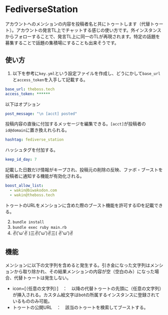 # FediverseStation
アカウントへのメンションの内容を投稿者名と共にトゥートします（代替トゥート）。アカウントの発言TL上でチャットする感じの使い方です。外インスタンスからフォローすることで、発言TL上に同一のTLが再現されます。特定の話題を募集することで話題の集積場にすることも出来そうです。

## 使い方
1. 以下を参考に`key.yml`という設定ファイルを作成し、どうにかして`base_url`と`access_token`を入手して記載する。
```yml
base_url: theboss.tech
access_token: ******
```
以下はオプション
```yml
post_message: "\n [acct] posted"
```
投稿内容の直後に付加するメッセージを編集できる。`[acct]`が投稿者の`id@domain`に置き換えれられる。

```yml
hashtag: fediverse_station
```
ハッシュタグを付加する。

```yml
keep_id_day: 7
```
記載した日数だけ情報がキープされ、投稿元の削除の反映、ファボ・ブーストを投稿者に通知する機能が有効化される。

```yml
boost_allow_list:
  - wakin@biwakodon.com
  - wakin@theboss.tech
```
トゥートのURLをメンションに含めた際のブースト機能を許可するIDを記載できる。

2. `bundle install`
3. `bundle exec ruby main.rb`
4.  ✌('ω'✌ )三✌('ω')✌三( ✌'ω')✌

## 機能
メンションに以下の文字列を含めると発生する。引き金になった文字列はメンションから取り除かれ、その結果メンションの内容が空（空白のみ）になった場合、代替トゥートは発生しない。

- icon=[（任意の文字列）]　：　以降の代替トゥートの先頭に（任意の文字列）が挿入される。カスタム絵文字はbotの所属するインスタンスに登録されているもののみ可能。
- トゥートの公開URL　：　該当のトゥートを検索してブーストする。
